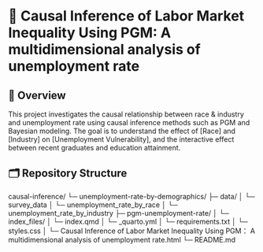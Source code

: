 # 📘 Causal Inference of Labor Market Inequality Using PGM: A multidimensional analysis of unemployment rate

## 📌 Overview

This project investigates the causal relationship between race & industry and unemployment rate using causal inference methods such as PGM and Bayesian modeling. The goal is to understand the effect of [Race] and [Industry] on [Unemployment Vulnerability], and the interactive effect between recent graduates and education attainment. 

## 🗂️ Repository Structure

causal-inference/
└─ unemployment-rate-by-demographics/
   ├─ data/
   │  └─ survey_data
   │  └─ unemployment_rate_by_race
   │  └─ unemployment_rate_by_industry
   ├─ pgm-unemployment-rate/
   │  └─ index_files/
   │     └─ index.qmd
   │     └─ _quarto.yml
   │     └─ requirements.txt
   │     └─ styles.css
   │     └─ Causal Inference of Labor Market Inequality Using PGM： A multidimensional analysis of unemployment rate.html
   └─ README.md
